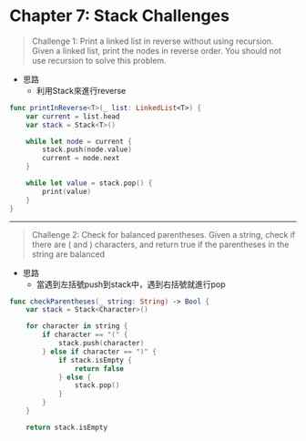 # Chapter 7: Stack Challenges

> Challenge 1: Print a linked list in reverse without using recursion. Given a linked list, print the nodes in reverse order. You should not use recursion to solve this problem.
>

- 思路
  - 利用Stack來進行reverse

```swift
func printInReverse<T>(_ list: LinkedList<T>) {
    var current = list.head
    var stack = Stack<T>()

    while let node = current {
        stack.push(node.value)
        current = node.next
    }

    while let value = stack.pop() {
        print(value)
    }
}

```



------

> Challenge 2: Check for balanced parentheses. Given a string, check if there are ( and ) characters, and return true if the parentheses in the string are balanced
>

- 思路
  - 當遇到左括號push到stack中，遇到右括號就進行pop

```Swift
func checkParentheses(_ string: String) -> Bool {
    var stack = Stack<Character>()

    for character in string {
        if character == "(" {
            stack.push(character)
        } else if character == ")" {
            if stack.isEmpty {
                return false
            } else {
                stack.pop()
            }
        }
    }

    return stack.isEmpty

```

